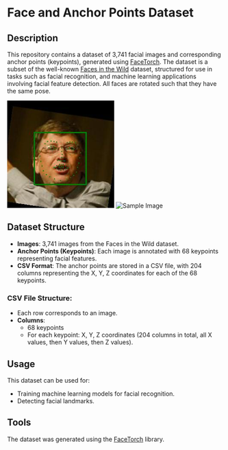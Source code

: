 # Face and Anchor Points Dataset

## Description
This repository contains a dataset of 3,741 facial images and corresponding anchor points (keypoints), generated using [FaceTorch](https://github.com/facetorch). The dataset is a subset of the well-known [Faces in the Wild](http://vis-www.cs.umass.edu/lfw/) dataset, structured for use in tasks such as facial recognition, and machine learning applications involving facial feature detection. All faces are rotated such that they have the same pose. 


![Sample Image](Dataset/Bill_Gates/Bill_Gates15.jpg) <img src="https://i.imgur.com/C5iqogf.png" alt="Sample Image" width="250" height="250"/>

## Dataset Structure
- **Images**: 3,741 images from the Faces in the Wild dataset.
- **Anchor Points (Keypoints)**: Each image is annotated with 68 keypoints representing facial features.
- **CSV Format**: The anchor points are stored in a CSV file, with 204 columns representing the X, Y, Z coordinates for each of the 68 keypoints.

### CSV File Structure:
- Each row corresponds to an image.
- **Columns**:
  - 68 keypoints
  - For each keypoint: X, Y, Z coordinates (204 columns in total, all X values, then Y values, then Z values).

## Usage
This dataset can be used for:
- Training machine learning models for facial recognition.
- Detecting facial landmarks.
  
## Tools
The dataset was generated using the [FaceTorch](https://github.com/facetorch) library.

